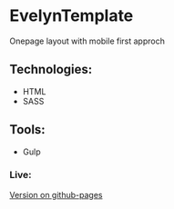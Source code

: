 # EvelynTemplate

Onepage layout with mobile first approch

## Technologies:

- HTML
- SASS

## Tools:

- Gulp

### Live:

[Version on github-pages](https://tomytoast.github.io/EvelynTemplate)